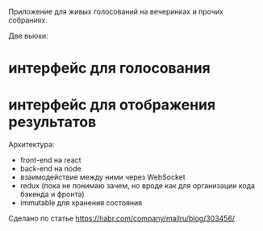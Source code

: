 Приложение для живых голосований на вечеринках и прочих собраниях.

Две вьюхи: 
# интерфейс для голосования 
# интерфейс для отображения результатов

Архитектура:
* front-end на react
* back-end на node
* взаимодействие между ними через WebSocket
* redux (пока не понимаю зачем, но вроде как для организации кода бэкенда и фронта)
* immutable для хранения состояния

Сделано по статье https://habr.com/company/mailru/blog/303456/